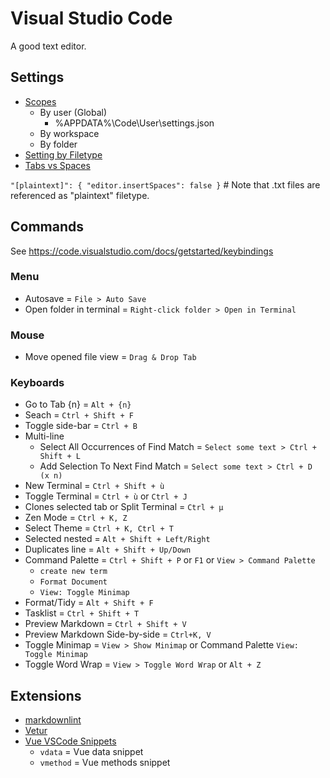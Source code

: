 # Visual Studio Code

A good text editor.

## Settings

* [Scopes](https://developer.hyvor.com/vscode-editing-settings-json)
  * By user (Global)
    * %APPDATA%\Code\User\settings.json
  * By workspace
  * By folder
* [Setting by Filetype](https://code.visualstudio.com/docs/getstarted/settings#_language-specific-editor-settings)
* [Tabs vs Spaces](https://stackoverflow.com/a/29972553)

`"[plaintext]": { "editor.insertSpaces": false }`   # Note that .txt files are referenced as "plaintext" filetype.

## Commands

See <https://code.visualstudio.com/docs/getstarted/keybindings>

### Menu

* Autosave = `File > Auto Save`
* Open folder in terminal = `Right-click folder > Open in Terminal`

### Mouse

* Move opened file view = `Drag & Drop Tab`

### Keyboards

* Go to Tab {n} = `Alt + {n}`
* Seach = `Ctrl + Shift + F`
* Toggle side-bar = `Ctrl + B`
* Multi-line
  * Select All Occurrences of Find Match = `Select some text > Ctrl + Shift + L`
  * Add Selection To Next Find Match = `Select some text > Ctrl + D (x n)`
* New Terminal = `Ctrl + Shift + ù`
* Toggle Terminal = `Ctrl + ù` or `Ctrl + J`
* Clones selected tab or Split Terminal = `Ctrl + µ`
* Zen Mode = `Ctrl + K, Z`
* Select Theme = `Ctrl + K, Ctrl + T`
* Selected nested = `Alt + Shift + Left/Right`
* Duplicates line = `Alt + Shift + Up/Down`
* Command Palette = `Ctrl + Shift + P` or `F1` or `View > Command Palette`
  * `create new term`
  * `Format Document`
  * `View: Toggle Minimap`
* Format/Tidy = `Alt + Shift + F`
* Tasklist = `Ctrl + Shift + T`
* Preview Markdown = `Ctrl + Shift + V`
* Preview Markdown Side-by-side = `Ctrl+K, V`
* Toggle Minimap = `View > Show Minimap` or Command Palette `View: Toggle Minimap`
* Toggle Word Wrap = `View > Toggle Word Wrap` or `Alt + Z`

## Extensions

* [markdownlint](https://marketplace.visualstudio.com/items?itemName=DavidAnson.vscode-markdownlint)
* [Vetur](https://marketplace.visualstudio.com/items?itemName=octref.vetur)
* [Vue VSCode Snippets](https://marketplace.visualstudio.com/items?itemName=sdras.vue-vscode-snippets)
  * `vdata` = Vue data snippet
  * `vmethod` = Vue methods snippet
